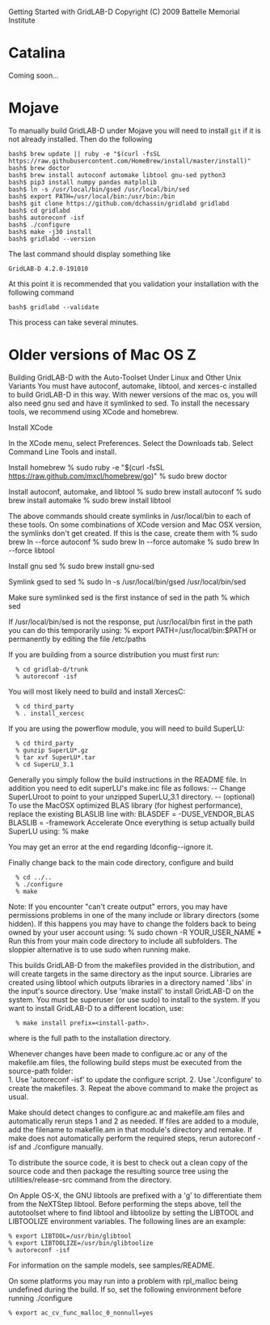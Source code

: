 Getting Started with GridLAB-D
Copyright (C) 2009 Battelle Memorial Institute

# Catalina

Coming soon...

# Mojave

To manually build GridLAB-D under Mojave you will need to install `git` if it
is not already installed. Then do the following

~~~
bash$ brew update || ruby -e "$(curl -fsSL https://raw.githubusercontent.com/HomeBrew/install/master/install)"
bash$ brew doctor
bash$ brew install autoconf automake libtool gnu-sed python3
bash$ pip3 install numpy pandas matplolib
bash$ ln -s /usr/local/bin/gsed /usr/local/bin/sed
bash$ export PATH=/usr/local/bin:/usr/bin:/bin
bash$ git clone https://github.com/dchassin/gridlabd gridlabd
bash$ cd gridlabd
bash$ autoreconf -isf
bash$ ./configure
bash$ make -j30 install
bash$ gridlabd --version
~~~

The last command should display something like
~~~
GridLAB-D 4.2.0-191010
~~~

At this point it is recommended that you validation your installation with the following command
~~~
bash$ gridlabd --validate
~~~
This process can take several minutes.

# Older versions of Mac OS Z

Building GridLAB-D with the Auto-Toolset Under Linux and Other Unix Variants
You must have autoconf, automake, libtool, and xerces-c installed to build 
GridLAB-D in this way. With newer versions of the mac os, you will also need 
gnu sed and have it symlinked to sed.  To install the necessary tools, we 
recommend using XCode and homebrew.

Install XCode

In the XCode menu, select Preferences.  Select the Downloads tab.  Select 
Command Line Tools and install.

Install homebrew
      % sudo ruby -e "$(curl -fsSL https://raw.github.com/mxcl/homebrew/go)"
      % sudo brew doctor

Install autoconf, automake, and libtool
      % sudo brew install autoconf
      % sudo brew install automake
      % sudo brew install libtool

The above commands should create symlinks in /usr/local/bin to each of these
tools.  On some combinations of XCode version and Mac OSX version, the
symlinks don't get created.  If this is the case, create them with
      % sudo brew ln --force autoconf
      % sudo brew ln --force automake
      % sudo brew ln --force libtool

Install gnu sed
      % sudo brew install gnu-sed

Symlink gsed to sed
      % sudo ln -s /usr/local/bin/gsed /usr/local/bin/sed

Make sure symlinked sed is the first instance of sed in the path
      % which sed

If /usr/local/bin/sed is not the response, put /usr/local/bin first in the path
you can do this temporarily using:
      % export PATH=/usr/local/bin:$PATH
or permanently by editing the file /etc/paths

If you are building from a source distribution you must first run:

      % cd gridlab-d/trunk
      % autoreconf -isf

You will most likely need to build and install XercesC:

      % cd third_party
      % . install_xercesc

If you are using the powerflow module, you will need to build SuperLU:

      % cd third_party
      % gunzip SuperLU*.gz
      % tar xvf SuperLU*.tar
      % cd SuperLU_3.1

Generally you simply follow the build instructions in the README file. In
addition you need to edit superLU's make.inc file as follows:
  -- Change SuperLUroot to point to your unzipped SuperLU_3.1 directory.
  -- (optional) To use the MacOSX optimized BLAS library (for highest 
      performance), replace the existing BLASLIB line with:
        BLASDEF = -DUSE_VENDOR_BLAS
        BLASLIB = -framework Accelerate
Once everything is setup actually build SuperLU using:
      % make 

You may get an error at the end regarding ldconfig--ignore it.  

Finally change back to the main code directory, configure and build

      % cd ../..
      % ./configure
      % make 

Note: If you encounter "can't create output" errors, you may have permissions
problems in one of the many include or library directors (some hidden). If this
happens you may have to change the folders back to being owned by your user
account using:
      % sudo chown -R YOUR_USER_NAME *
Run this from your main code directory to include all subfolders. The sloppier
alternative is to use sudo when running make.


This builds GridLAB-D from the makefiles provided in the distribution, and will
create targets in the same directory as the input source.  Libraries are
created using libtool which outputs libraries in a directory named '.libs' in
the input's source directory.  Use 'make install' to install GridLAB-D on the
system.  You must be superuser (or use sudo) to install to the system. If you
want to install GridLAB-D to a different location, use:

      % make install prefix=<install-path>.  

where <install-path> is the full path to the installation directory.

Whenever changes have been made to configure.ac or any of the makefile.am
files, the following build steps must be executed from the source-path folder:  
	1. Use 'autoreconf -isf' to update the configure script.
	2. Use './configure' to create the makefiles.
	3. Repeat the above command to make the project as usual.

Make should detect changes to configure.ac and makefile.am files and
automatically rerun steps 1 and 2 as needed.  If files are added to a module,
add the filename to makefile.am in that module's directory and remake. If make
does not automatically perform the required steps, rerun autoreconf -isf and
./configure manually.

To distribute the source code, it is best to check out a clean copy of the
source code and then package the resulting source tree using the
utilities/release-src command from the <source-path> directory.

On Apple OS-X, the GNU libtools are prefixed with a 'g' to differentiate them
from the NeXTStep libtool.  Before performing the steps above, tell the
autotoolset where to find libtool and libtoolize by setting the LIBTOOL and
LIBTOOLIZE environment variables.  The following lines are an example:

    % export LIBTOOL=/usr/bin/glibtool
    % export LIBTOOLIZE=/usr/bin/glibtoolize
    % autoreconf -isf
 
For information on the sample models, see samples/README.

On some platforms you may run into a problem with rpl_malloc being undefined
during the build.  If so, set the following environment before running
./configure

    % export ac_cv_func_malloc_0_nonnull=yes 


